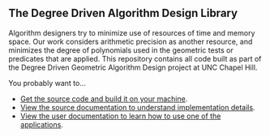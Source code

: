 The Degree Driven Algorithm Design Library
-------------------------------------------------------------------------------

Algorithm designers try to minimize use of resources of time and memory space.
Our work considers arithmetic precision as another resource, and minimizes the
degree of polynomials used in the geometric tests or predicates that are
applied. This repository contains all code built as part of the Degree Driven
Geometric Algorithm Design project at UNC Chapel Hill.

You probably want to...

  * [Get the source code and build it on your machine](./wiki/).
  * [View the source documentation to understand implementation details](.#source-documentation).
  * [View the user documentation to learn how to use one of the applications](.#user-documentation).


